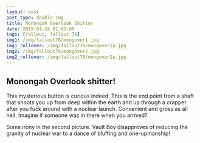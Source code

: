 ```yaml
---
layout: post
post_type: double-img
title: Monongah Overlook Shitter
date: 2019-01-24 01:03:00
tags: [fallout, fallout 76]
img1: /img/fallout76/mongover1.jpg
img1_rollover: /img/fallout76/mongover1a.jpg
img2: /img/fallout76/mongover2.jpg
img2_rollover: /img/fallout76/mongover2a.jpg
---
```

## Monongah Overlook shitter!

This mysterious button is curious indeed. This is the end point from a shaft that shoots you up from deep within the earth and up through a crapper after you fuck around with a nuclear launch. Convenient and gross as all hell. Imagine if someone was in there when you arrived?

Some irony in the second picture. Vault Boy disapproves of reducing the gravity of nuclear war to a dance of bluffing and one-upmanship!
